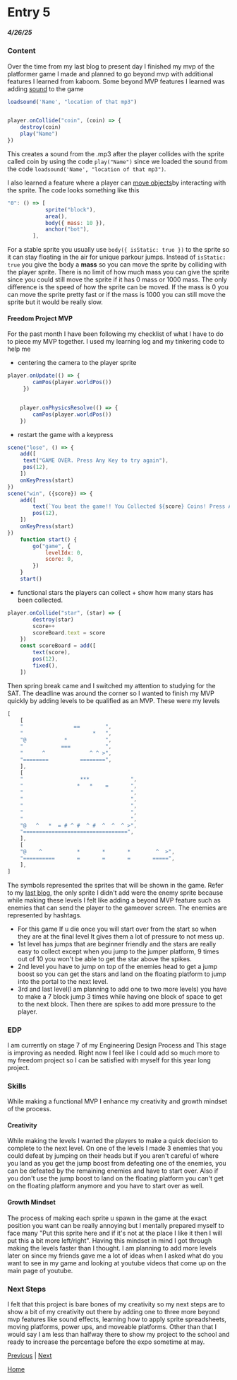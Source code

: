 # Entry 5
##### 4/26/25
### Content
Over the time from my last blog to present day I finished my mvp of the platformer game I made and planned to go beyond mvp with additional features I learned from kaboom. Some beyond MVP features I learned was adding [sound](kaboomjs.com/play?example=scenes) to the game
```js
loadsound('Name', "location of that mp3")


player.onCollide("coin", (coin) => {
    destroy(coin)
    play("Name")
})
```
This creates a sound from the .mp3 after the player collides with the sprite called coin by using the code `play("Name")` since we loaded the sound from the code `loadsound('Name', "location of that mp3")`.


I also learned a feature where a player can [move objects](https://kaboomjs.com/play?example=collision)by interacting with the sprite. The code looks something like this
```js
"0": () => [
            sprite("block"),
            area(),
            body({ mass: 10 }),
            anchor("bot"),
        ],
```
For a stable sprite you usually use `body({ isStatic: true })` to the sprite so it can stay floating in the air for unique parkour jumps. Instead of `isStatic: true` you give the body a __mass__ so you can move the sprite by colliding with the player sprite. There is no limit of how much mass you can give the sprite since you could still move the sprite if it has 0 mass or 1000 mass. The only difference is the speed of how the sprite can be moved. If the mass is 0 you can move the sprite pretty fast or if the mass is 1000 you can still move the sprite but it would be really slow.
#### Freedom Project MVP
For the past month I have been following my checklist of what I have to do to piece my MVP together. I used my learning log and my tinkering code to help me
* centering the camera to the player sprite
```js
player.onUpdate(() => {
        camPos(player.worldPos())
     })


    player.onPhysicsResolve(() => {
        camPos(player.worldPos())
    })
```
* restart the game with a keypress
``` js
scene("lose", () => {
    add([
     text("GAME OVER. Press Any Key to try again"),
     pos(12),
    ])
    onKeyPress(start)
})
scene("win", ({score}) => {
    add([
        text(`You beat the game!! You Collected ${score} Coins! Press Any Key to play again`),
        pos(12),
    ])
    onKeyPress(start)
})
    function start() {
        go("game", {
            levelIdx: 0,
            score: 0,
        })
    }
    start()
```
* functional stars the players can collect + show how many stars has been collected.
``` js
player.onCollide("star", (star) => {
        destroy(star)
        score++
        scoreBoard.text = score
    })
    const scoreBoard = add([
        text(score),
        pos(12),
        fixed(),
    ])
```
Then spring break came and I switched my attention to studying for the SAT. The deadline was around the corner so I wanted to finish my MVP quickly by adding levels to be qualified as an MVP. These were my levels
``` js
[
    [
    "                ==        ",
    "                      *   ",
    "@            *            ",
    "            ===           ",
    "      ^              ^ ^ >",
    "========          ========",
    ],
    [
    "                  ***             ",
    "                 *   *    =       ",
    "                                  ",
    "                                  ",
    "                                  ",
    "                                  ",
    "                                  ",
    "@   ^   *  = # ^ #  ^ #  ^  ^  ^ >",
    "=================================",
    ],
    [
    "@    ^           *       *       *        ^  >",
    "==========       =       =       =       =====",
    ],
]
```
The symbols represented the sprites that will be shown in the game. Refer to my [last blog](entry.04.md), the only sprite I didn't add were the enemy sprite because while making these levels I felt like adding a beyond MVP feature such as enemies that can send the player to the gameover screen. The enemies are represented by hashtags.    
* For this game If u die once you will start over from the start so when they are at the final level It gives them a lot of pressure to not mess up.
* 1st level has jumps that are beginner friendly and the stars are really easy to collect except when you jump to the jumper platform, 9 times out of 10 you won't be able to get the star above the spikes.
* 2nd level you have to jump on top of the enemies head to get a jump boost so you can get the stars and land on the floating platform to jump into the portal to the next level.
* 3rd and last level(I am planning to add one to two more levels) you have to make a 7 block jump 3 times while having one block of space to get to the next block. Then there are spikes to add more pressure to the player.  
### EDP
I am currently on stage 7 of my Engineering Design Process and This stage is improving as needed. Right now I feel like I could add so much more to my freedom project so I can be satisfied with myself for this year long project.
### Skills
While making a functional MVP I enhance my creativity and growth mindset of the process.
#### Creativity
While making the levels I wanted the players to make a quick decision to complete to the next level. On one of the levels I made 3 enemies that you could defeat by jumping on their heads but if you aren't careful of where you land as you get the jump boost from defeating one of the enemies, you can be defeated by the remaining enemies and have to start over. Also if you don't use the jump boost to land on the floating platform you can't get on the floating platform anymore and you have to start over as well.
#### Growth Mindset  
The process of making each sprite u spawn in the game at the exact position you want can be really annoying but I mentally prepared myself to face many "Put this sprite here and if it's not at the place I like it then I will put this a bit more left/right". Having this mindset in mind I got through making the levels faster than I thought. I am planning to add more levels later on since my friends gave me a lot of ideas when I asked what do you want to see in my game and looking at youtube videos that come up on the main page of youtube.
### Next Steps
I felt that this project is bare bones of my creativity so my next steps are to show a bit of my creativity out there by adding one to three more beyond mvp features like sound effects, learning how to apply sprite spreadsheets, moving platforms, power ups, and moveable platforms. Other than that I would say I am less than halfway there to show my project to the school and ready to increase the percentage before the expo sometime at may.


[Previous](entry04.md) | [Next](entry06.md)


[Home](../README.md)

